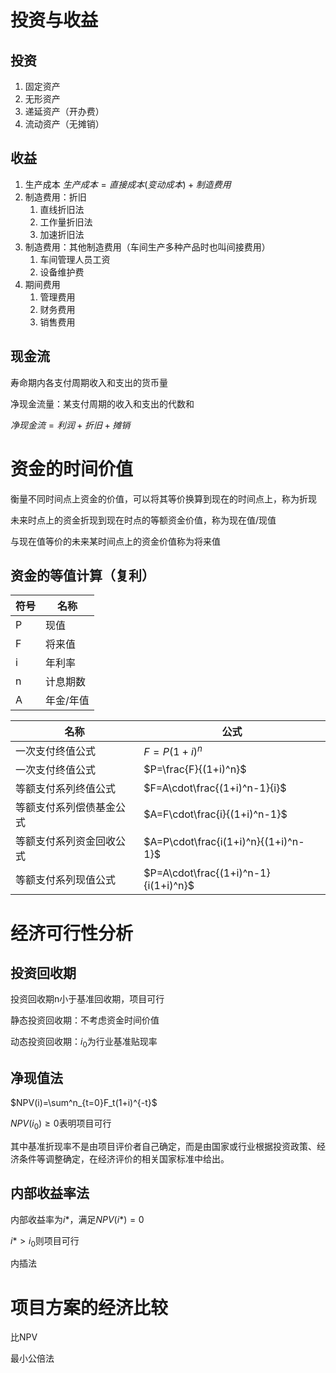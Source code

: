 # 投资与收益

## 投资
1. 固定资产
2. 无形资产
3. 递延资产（开办费）
4. 流动资产（无摊销）

## 收益
1. 生产成本 $生产成本=直接成本(变动成本)+制造费用$
2. 制造费用：折旧
   1. 直线折旧法
   2. 工作量折旧法
   3. 加速折旧法
3. 制造费用：其他制造费用（车间生产多种产品时也叫间接费用）
   1. 车间管理人员工资
   2. 设备维护费
4. 期间费用
   1. 管理费用
   2. 财务费用
   3. 销售费用

## 现金流

寿命期内各支付周期收入和支出的货币量

净现金流量：某支付周期的收入和支出的代数和

$净现金流=利润+折旧+摊销$

# 资金的时间价值

衡量不同时间点上资金的价值，可以将其等价换算到现在的时间点上，称为折现

未来时点上的资金折现到现在时点的等额资金价值，称为现在值/现值

与现在值等价的未来某时间点上的资金价值称为将来值

## 资金的等值计算（复利）

|符号|名称|
|-|-|
|P|现值|
|F|将来值|
|i|年利率|
|n|计息期数|
|A|年金/年值|

|名称|公式|
|-|-|
|一次支付终值公式|$F=P(1+i)^n$|
|一次支付终值公式|$P=\frac{F}{(1+i)^n}$|
|等额支付系列终值公式|$F=A\cdot\frac{(1+i)^n-1}{i}$|
|等额支付系列偿债基金公式|$A=F\cdot\frac{i}{(1+i)^n-1}$|
|等额支付系列资金回收公式|$A=P\cdot\frac{i(1+i)^n}{(1+i)^n-1}$|
|等额支付系列现值公式|$P=A\cdot\frac{(1+i)^n-1}{i(1+i)^n}$|

# 经济可行性分析

## 投资回收期

投资回收期n小于基准回收期，项目可行

静态投资回收期：不考虑资金时间价值

动态投资回收期：$i_0$为行业基准贴现率

## 净现值法

$NPV(i)=\sum^n_{t=0}F_t(1+i)^{-t}$

$NPV(i_0)\ge0$表明项目可行

其中基准折现率不是由项目评价者自己确定，而是由国家或行业根据投资政策、经济条件等调整确定，在经济评价的相关国家标准中给出。

## 内部收益率法

内部收益率为$i*$，满足$NPV(i*)=0$

$i*\gt i_0$则项目可行

内插法

# 项目方案的经济比较

比NPV

最小公倍法
